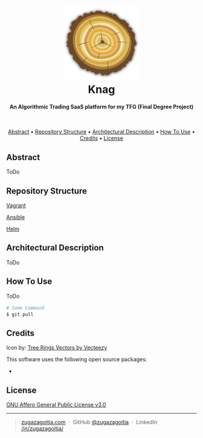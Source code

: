 <h1 align="center">
  <br>
  <a href="https://github.com/zugazagoitia/knag">
    <img src="https://raw.githubusercontent.com/zugazagoitia/knag/main/icons/logo@0.25x.png" alt="Knag logo" width="200">
  </a>
  <br>
  Knag
  <br>
</h1>

<h4 align="center">An Algorithmic Trading SaaS platform for my TFG (Final Degree Project)</h4>

<p align="center">
  <a href="badge-link">
    <!--
    >
    <!-->
    <img style="visibility: hidden" src="badge-image" alt="badge-alt">
  </a>
</p>

<p align="center">
  <a href="#abstract">Abstract</a> •
  <a href="#repository-structure">Repository Structure</a> •
  <a href="#architectural-description">Architectural Description</a> •
  <a href="#how-to-use">How To Use</a> •
  <a href="#credits">Credits</a> •
  <a href="#license">License</a>
</p>


## Abstract

ToDo

## Repository Structure

[Vagrant](/vagrant/README.md)

[Ansible](/ansible/README.md)

[Helm](/helm/README.md)


## Architectural Description

ToDo

## How To Use

ToDo

```bash
# Some Command
$ git pull
```


## Credits

Icon by: <a href="https://www.vecteezy.com/free-vector/tree-rings">Tree Rings Vectors by Vecteezy</a>

This software uses the following open source packages:

- 


## License

[GNU Affero General Public License v3.0](/LICENSE)


---

> [zugazagoitia.com](https://www.zugazagoitia.com) &nbsp;&middot;&nbsp;
> GitHub [@zugazagoitia](https://github.com/zugazagoitia) &nbsp;&middot;&nbsp;
> LinkedIn [/in/zugazagoitia/](https://www.linkedin.com/in/zugazagoitia/)
